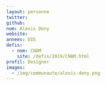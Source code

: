 ```yaml
---
layout: personne
twitter: 
github: 
nom: Alexis Deny
website: 
annees: DIG
defis: 
  - nom: CNAM
    site: /defis/2019/CNAM.html
profil: Designer
images:
  - /img/communaute/alexis-deny.png
---
```


